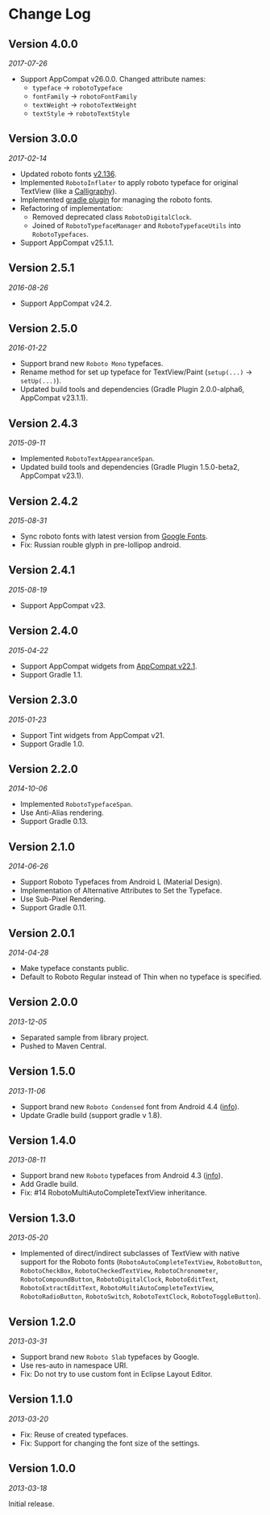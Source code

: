 Change Log
==========


## Version 4.0.0

_2017-07-26_

 * Support AppCompat v26.0.0. Changed attribute names:
    - `typeface` -> `robotoTypeface`
    - `fontFamily` -> `robotoFontFamily`
    - `textWeight` -> `robotoTextWeight`
    - `textStyle` -> `robotoTextStyle`


## Version 3.0.0

_2017-02-14_

 * Updated roboto fonts [v2.136](https://github.com/google/roboto/releases/tag/v2.136).
 * Implemented `RobotoInflater` to apply roboto typeface for original TextView (like a [Calligraphy](https://github.com/chrisjenx/Calligraphy)).
 * Implemented [gradle plugin](https://github.com/johnkil/Android-RobotoTextView/tree/master/robototextview-gradle-plugin) for managing the roboto fonts.
 * Refactoring of implementation: 
   - Removed deprecated class `RobotoDigitalClock`.
   - Joined of `RobotoTypefaceManager` and `RobotoTypefaceUtils` into `RobotoTypefaces`.
 * Support AppCompat v25.1.1.


## Version 2.5.1

_2016-08-26_

 * Support AppCompat v24.2.


## Version 2.5.0

_2016-01-22_

 * Support brand new `Roboto Mono` typefaces.
 * Rename method for set up typeface for TextView/Paint (`setup(...)` -> `setUp(...)`).
 * Updated build tools and dependencies (Gradle Plugin 2.0.0-alpha6, AppCompat v23.1.1).


## Version 2.4.3

_2015-09-11_

 * Implemented `RobotoTextAppearanceSpan`.
 * Updated build tools and dependencies (Gradle Plugin 1.5.0-beta2, AppCompat v23.1).


## Version 2.4.2

_2015-08-31_

 * Sync roboto fonts with latest version from [Google Fonts](https://www.google.com/fonts/specimen/Roboto).
 * Fix: Russian rouble glyph in pre-lollipop android.


## Version 2.4.1

_2015-08-19_

 * Support AppCompat v23.


## Version 2.4.0

_2015-04-22_

 * Support AppCompat widgets from [AppCompat v22.1](http://android-developers.blogspot.ru/2015/04/android-support-library-221.html).
 * Support Gradle 1.1.


## Version 2.3.0

_2015-01-23_

 * Support Tint widgets from AppCompat v21.
 * Support Gradle 1.0.


## Version 2.2.0

_2014-10-06_

 * Implemented `RobotoTypefaceSpan`.
 * Use Anti-Alias rendering.
 * Support Gradle 0.13.


## Version 2.1.0

_2014-06-26_

 * Support Roboto Typefaces from Android L (Material Design).
 * Implementation of Alternative Attributes to Set the Typeface.
 * Use Sub-Pixel Rendering.
 * Support Gradle 0.11.


## Version 2.0.1

_2014-04-28_

 * Make typeface constants public.
 * Default to Roboto Regular instead of Thin when no typeface is specified.


## Version 2.0.0

_2013-12-05_

 * Separated sample from library project.
 * Pushed to Maven Central.


## Version 1.5.0

_2013-11-06_

 * Support brand new `Roboto Condensed` font from Android 4.4 ([info](http://www.theverge.com/2013/10/31/5049672/android-kit-kat-4-4-google-software-operating-system)).
 * Update Gradle build (support gradle v 1.8).


## Version 1.4.0

_2013-08-11_

 * Support brand new `Roboto` typefaces from Android 4.3 ([info](http://www.androidpolice.com/2013/06/29/typeface-teardown-roboto-gets-a-facelift-in-android-4-3/)).
 * Add Gradle build.
 * Fix: #14 RobotoMultiAutoCompleteTextView inheritance.


## Version 1.3.0

_2013-05-20_

 * Implemented of direct/indirect subclasses of TextView with native support for the Roboto fonts (`RobotoAutoCompleteTextView`, `RobotoButton`, `RobotoCheckBox`, `RobotoCheckedTextView`, `RobotoChronometer`, `RobotoCompoundButton`, `RobotoDigitalClock`, `RobotoEditText`, `RobotoExtractEditText`, `RobotoMultiAutoCompleteTextView`, `RobotoRadioButton`, `RobotoSwitch`, `RobotoTextClock`, `RobotoToggleButton`).


## Version 1.2.0

_2013-03-31_

 * Support brand new `Roboto Slab` typefaces by Google.
 * Use res-auto in namespace URI.
 * Fix: Do not try to use custom font in Eclipse Layout Editor.


## Version 1.1.0

_2013-03-20_

 * Fix: Reuse of created typefaces.
 * Fix: Support for changing the font size of the settings.


## Version 1.0.0

_2013-03-18_

Initial release.

